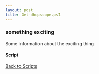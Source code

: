 ```yaml
---
layout: post
title: Get-dhcpscope.ps1
---
```


### something exciting

Some information about the exciting thing

#### Script

<script src="https://gist-it.appspot.com/github.com/BanterBoy/scripts-blog/blob/master/PowerShell/scripts/activeDirectory/Get-dhcpscope.ps1" crossorigin="anonymous"></script>

<a href="/menu/_pages/scripts.html">Back to Scripts</a>
